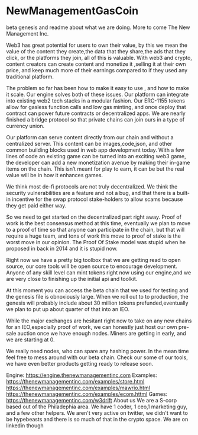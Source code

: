 # NewManagementGasCoin
beta genesis and readme about what we are doing. More to come
The New Management Inc.

Web3 has great potential for users to own their value, by this we mean the value of the content they create,the data that they share,the ads that they click, or the platforms they join, all of this is valuable.  With web3 and crypto, content creators can create content and monetize it ,selling it at their own price, and keep much more of their earnings compared to if they used any traditional platform.

The problem so far has been how to make it easy to use , and how to make it scale. Our engine solves both of these issues. Our platform can integrate into existing web2 tech stacks in a modular fashion. Our ERC-1155 tokens allow for gasless function calls and low gas minting, and once deploy that contract can power future contracts or decentralized apps. We are nearly finished a bridge protocol so that private chains can  join ours in a type of currency union.

 Our platform can serve content directly from our chain and without a centralized server. This content can be images,code,json, and other common building blocks used in web app development today. With a few lines of code an existing game can be turned into an exciting web3 game, the developer can add a new monetization avenue by making their in-game items on the chain. This isn’t meant for play to earn, it can be but the real value will be in how it enhances games. 

We think most de-fi protocols are not truly decentralized. We think the security vulnerabilities are a feature and not a bug, and that there is a built-in incentive for the swap protocol stake-holders to allow scams because they get paid either way.

So we need to get started on the decentralized part right away. Proof of work is the best consensus method at this time, eventually we plan to move to a proof of time so that anyone can participate in the chain, but that will require a huge team, and tons of work  this move to proof of stake is the worst move in our opinion. The Proof Of Stake model was stupid when he proposed in back in 2014 and it is stupid now.

Right now we have a pretty big toolbox that we are getting read to open source, our core tools will be open source to encourage development. Anyone of any skill level can mint tokens right now using our  engine,and we are very close to finishing up the initial api and toolkit.

At this moment you can access the beta chain that we used for testing and the genesis file is obnoxiously large. When we roll out to to production, the genesis will probably include about 30 million tokens prefunded,eventually we plan to put up about quarter of that into an IEO. 

While the major exchanges are hesitant right now to take on any new chains for an IEO,especially proof of work, we can honestly just host our own pre-sale auction once we have enough nodes. Miners are getting in early, and we are starting at 0.

We really need nodes, who can spare any hashing power. In the mean time feel free to mess around with our beta chain. Check our some of our tools, we have even better products getting ready to release soon. 

Engine: https://engine.thenewmanagementinc.com
Examples:  https://thenewmanagementinc.com/examples/store.html 
 https://thenewmanagementinc.com/examples/mawrio.html 
https://thenewmanagementinc.com/examples/ecom.httml
Games:
https://thenewmanagementinc.com/w3drift
About us
We are a S-corp based out of the Philadephia area. We have 1 coder, 1 ceo,1 marketing guy, and a few other helpers. We aren't very active on twitter, we didn't want to be hypebeasts and there is so much of that in the crypto space. We are on linkedin though
